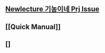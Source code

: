 ## [Newlecture 기농이네 Prj Issue](/기농이네_prj/Newlecture_기농이네_Prj_Issue.md)

## [[Quick Manual]]

## []

